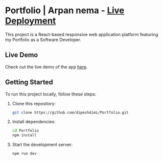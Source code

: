# Portfolio | Arpan nema - [Live Deployment]()

This project is a React-based responsive web application platform featuring my Portfolio as a Software Developer.

## Live Demo

Check out the live demo of the app [here]().

## Getting Started

To run this project locally, follow these steps:

1. Clone this repository:
   ```bash
   git clone https://github.com/dipeshdimi/Portfolio.git
   ```
2. Install dependencies:
   ```bash
   cd Portfolio
   npm install
   ```
3. Start the development server:
   ```bash
   npm run dev
   ```
